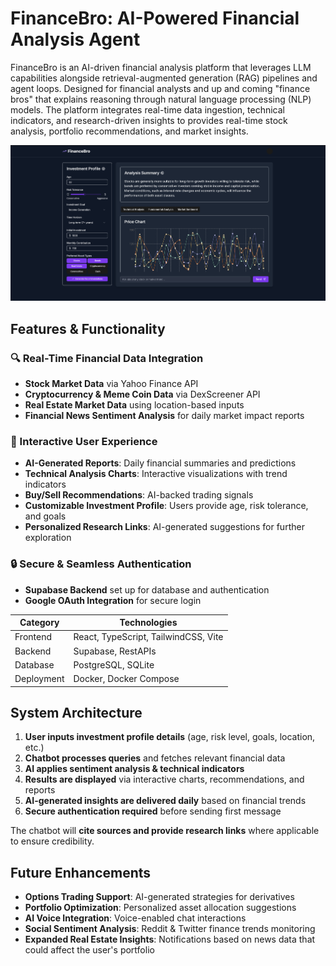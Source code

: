 # FinanceBro: AI-Powered Financial Analysis Agent

FinanceBro is an AI-driven financial analysis platform that leverages LLM capabilities alongside retrieval-augmented generation (RAG) pipelines and agent loops. Designed for financial analysts and up and coming "finance bros" that explains reasoning through natural language processing (NLP) models. The platform integrates real-time data ingestion, technical indicators, and research-driven insights to provides real-time stock analysis, portfolio recommendations, and market insights.


![FinanceBro Screenshot](https://github.com/Shayan925/finance-bro/blob/main/Screenshot.png)




## Features & Functionality
### 🔍 Real-Time Financial Data Integration
- **Stock Market Data** via Yahoo Finance API
- **Cryptocurrency & Meme Coin Data** via DexScreener API
- **Real Estate Market Data** using location-based inputs
- **Financial News Sentiment Analysis** for daily market impact reports

### 🎨 Interactive User Experience
- **AI-Generated Reports**: Daily financial summaries and predictions
- **Technical Analysis Charts**: Interactive visualizations with trend indicators
- **Buy/Sell Recommendations**: AI-backed trading signals
- **Customizable Investment Profile**: Users provide age, risk tolerance, and goals
- **Personalized Research Links**: AI-generated suggestions for further exploration

### 🔒 Secure & Seamless Authentication
- **Supabase Backend** set up for database and authentication
- **Google OAuth Integration** for secure login

| Category       | Technologies                                                                 |
|----------------|-----------------------------------------------------------------------------|
| Frontend       | React, TypeScript, TailwindCSS, Vite                                        |
| Backend        | Supabase, RestAPIs                           |
| Database       | PostgreSQL, SQLite                                                                   |
| Deployment     | Docker, Docker Compose                                                      |

## System Architecture
1. **User inputs investment profile details** (age, risk level, goals, location, etc.)
2. **Chatbot processes queries** and fetches relevant financial data
3. **AI applies sentiment analysis & technical indicators**
4. **Results are displayed** via interactive charts, recommendations, and reports
5. **AI-generated insights are delivered daily** based on financial trends
6. **Secure authentication required** before sending first message

The chatbot will **cite sources and provide research links** where applicable to ensure credibility.

## Future Enhancements
- **Options Trading Support**: AI-generated strategies for derivatives
- **Portfolio Optimization**: Personalized asset allocation suggestions
- **AI Voice Integration**: Voice-enabled chat interactions
- **Social Sentiment Analysis**: Reddit & Twitter finance trends monitoring
- **Expanded Real Estate Insights**: Notifications based on news data that could affect the user's portfolio




